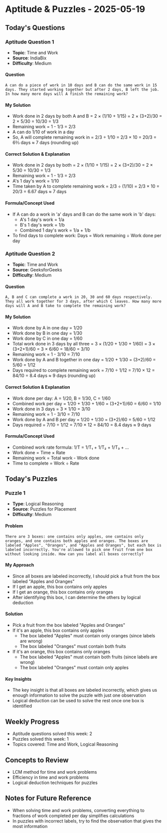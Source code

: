 # Aptitude & Puzzles - 2025-05-19

## Today's Questions

### Aptitude Question 1
- **Topic**: Time and Work
- **Source**: IndiaBix
- **Difficulty**: Medium

#### Question
```
A can do a piece of work in 10 days and B can do the same work in 15 days. They started working together but after 2 days, B left the job. In how many more days will A finish the remaining work?
```

#### My Solution
- Work done in 2 days by both A and B = 2 × (1/10 + 1/15) = 2 × (3+2)/30 = 2 × 5/30 = 10/30 = 1/3
- Remaining work = 1 - 1/3 = 2/3
- A can do 1/10 of work in a day
- So, A will complete remaining work in = 2/3 ÷ 1/10 = 2/3 × 10 = 20/3 = 6⅔ days ≈ 7 days (rounding up)

#### Correct Solution & Explanation
- Work done in 2 days by both = 2 × (1/10 + 1/15) = 2 × (3+2)/30 = 2 × 5/30 = 10/30 = 1/3
- Remaining work = 1 - 1/3 = 2/3
- A's 1 day's work = 1/10
- Time taken by A to complete remaining work = 2/3 ÷ (1/10) = 2/3 × 10 = 20/3 = 6.67 days ≈ 7 days

#### Formula/Concept Used
- If A can do a work in 'a' days and B can do the same work in 'b' days:
  - A's 1 day's work = 1/a
  - B's 1 day's work = 1/b
  - Combined 1 day's work = 1/a + 1/b
- To find days to complete work: Days = Work remaining ÷ Work done per day

### Aptitude Question 2
- **Topic**: Time and Work
- **Source**: GeeksforGeeks
- **Difficulty**: Medium

#### Question
```
A, B and C can complete a work in 20, 30 and 60 days respectively. They all work together for 3 days, after which C leaves. How many more days will A and B take to complete the remaining work?
```

#### My Solution
- Work done by A in one day = 1/20
- Work done by B in one day = 1/30
- Work done by C in one day = 1/60
- Total work done in 3 days by all three = 3 × (1/20 + 1/30 + 1/60) = 3 × (3+2+1)/60 = 3 × 6/60 = 18/60 = 3/10
- Remaining work = 1 - 3/10 = 7/10
- Work done by A and B together in one day = 1/20 + 1/30 = (3+2)/60 = 5/60 = 1/12
- Days required to complete remaining work = 7/10 ÷ 1/12 = 7/10 × 12 = 84/10 = 8.4 days ≈ 9 days (rounding up)

#### Correct Solution & Explanation
- Work done per day: A = 1/20, B = 1/30, C = 1/60
- Combined work per day = 1/20 + 1/30 + 1/60 = (3+2+1)/60 = 6/60 = 1/10
- Work done in 3 days = 3 × 1/10 = 3/10
- Remaining work = 1 - 3/10 = 7/10
- Work done by A and B per day = 1/20 + 1/30 = (3+2)/60 = 5/60 = 1/12
- Days required = 7/10 ÷ 1/12 = 7/10 × 12 = 84/10 = 8.4 days ≈ 9 days

#### Formula/Concept Used
- Combined work rate formula: 1/T = 1/T₁ + 1/T₂ + 1/T₃ + ...
- Work done = Time × Rate
- Remaining work = Total work - Work done
- Time to complete = Work ÷ Rate

## Today's Puzzles

### Puzzle 1
- **Type**: Logical Reasoning
- **Source**: Puzzles for Placement
- **Difficulty**: Medium

#### Problem
```
There are 3 boxes: one contains only apples, one contains only oranges, and one contains both apples and oranges. The boxes are labeled "Apples", "Oranges", and "Apples and Oranges", but each box is labeled incorrectly. You're allowed to pick one fruit from one box without looking inside. How can you label all boxes correctly?
```

#### My Approach
- Since all boxes are labeled incorrectly, I should pick a fruit from the box labeled "Apples and Oranges"
- If I get an apple, this box contains only apples
- If I get an orange, this box contains only oranges
- After identifying this box, I can determine the others by logical deduction

#### Solution
- Pick a fruit from the box labeled "Apples and Oranges"
- If it's an apple, this box contains only apples
  - The box labeled "Apples" must contain only oranges (since labels are wrong)
  - The box labeled "Oranges" must contain both fruits
- If it's an orange, this box contains only oranges
  - The box labeled "Apples" must contain both fruits (since labels are wrong)
  - The box labeled "Oranges" must contain only apples

#### Key Insights
- The key insight is that all boxes are labeled incorrectly, which gives us enough information to solve the puzzle with just one observation
- Logical deduction can be used to solve the rest once one box is identified

## Weekly Progress
- Aptitude questions solved this week: 2
- Puzzles solved this week: 1
- Topics covered: Time and Work, Logical Reasoning

## Concepts to Review
- LCM method for time and work problems
- Efficiency in time and work problems
- Logical deduction techniques for puzzles

## Notes for Future Reference
- When solving time and work problems, converting everything to fractions of work completed per day simplifies calculations
- In puzzles with incorrect labels, try to find the observation that gives the most information
